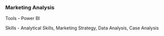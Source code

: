 
### Marketing Analysis
Tools - Power BI 

Skills - Analytical Skills, Marketing Strategy, Data Analysis, Case Analysis
